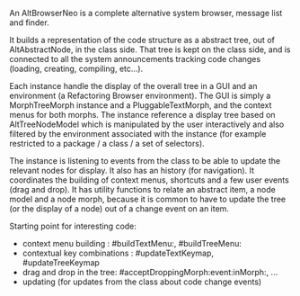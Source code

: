 An AltBrowserNeo is a complete alternative system browser, message list and finder.

It builds a representation of  the code structure as a abstract tree, out of AltAbstractNode, in the class side. That tree is kept on the class side, and is connected to all the system announcements tracking code changes (loading, creating, compiling, etc...).

Each instance handle the display of the overall tree in a GUI and an environment (a Refactoring Browser environment). The GUI is simply a MorphTreeMorph instance and a PluggableTextMorph, and the context menus for both morphs. The instance reference a display tree based on AltTreeNodeModel which is manipulated by the user interactively and also filtered by the environment associated with the instance (for example restricted to a package / a class / a set of selectors).

The instance is listening to events from the class to be able to update the relevant nodes for display. It also has an history (for navigation). It coordinates the building of context menus, shortcuts and a few user events (drag and drop). It has utility functions to relate an abstract item, a node model and a node morph, because it is common to have to update the tree (or the display of a node) out of a change event on an item.

Starting point for interesting code:
- context menu building : #buildTextMenu:, #buildTreeMenu:
- contextual key combinations : #updateTextKeymap, #updateTreeKeymap
- drag and drop in the tree: #acceptDroppingMorph:event:inMorph:, ...
- updating (for updates from the class about code change events)